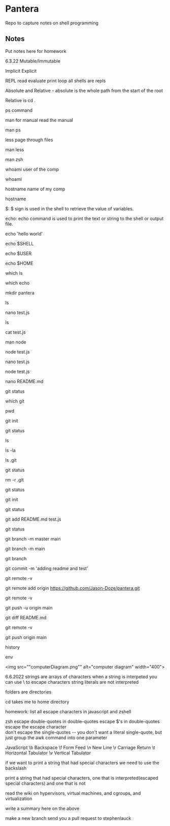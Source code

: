 # Pantera

Repo to capture notes on shell programming

## Notes

Put notes here for homework

6.3.22
Mutable/Immutable

Implicit Explicit

REPL read evaluate print loop all shells are repls

Absolute and Relative - absolute is the whole path from the start of the root

Relative is cd .

ps command

man for manual read the manual

man ps

less page through files

man less

man zsh

whoami user of the comp

whoami

hostname name of my comp

hostname

$: $ sign is used in the shell to retrieve the value of variables.

echo: echo command is used to print the text or string to the shell or output file.

echo 'hello world'

echo $SHELL

echo $USER

echo $HOME

which ls 

which echo

mkdir pantera

ls

nano test.js

ls

cat test.js

man node

node test.js

nano test.js

node test.js

nano README.md

git status

which git

pwd

git init

git status

ls

ls -la

ls .git

git status

rm -r .git

git status

git init

git status

git add README.md test.js

git status

git branch -m master main

git branch -m main

git branch

git commit -m 'adding readme and test'

git remote -v

git remote add origin https://github.com/Jason-Doze/pantera.git

git remote -v

git push -u origin main

git diff README.md

git remote -v

git push origin main

history

env

<!-- display the computer diagram png -->
<img src=""computerDiagram.png"" alt="computer diagram" width="400">

6.6.2022
strings are arrays of characters
when a string is interpeted you can use \ to escape characters
string literals are not interpreted


folders are directories

cd takes me to home directory

homework:
list all escape characters in javascript and zshell

zsh
escape double-quotes in double-quotes
escape $'s in double-quotes
escape the escape character \
don't escape the single-quotes -- you don't want a literal single-quote, but just group the awk command into one parameter

JavaScript
\b	Backspace
\f	Form Feed
\n	New Line
\r	Carriage Return
\t	Horizontal Tabulator
\v	Vertical Tabulator

if we want to print a string that had special characters we need to use the backslash

print a string that had special characters, one that is interpreted(escaped special characters) and one that is not

read the wiki on hypervisors, virtual machines, and cgroups, and virtualization

write a summary here on the above

make a new branch send you a pull request to stephenlauck
